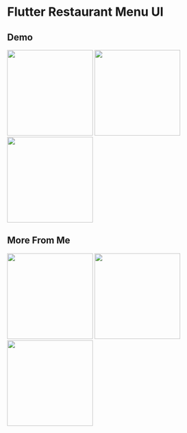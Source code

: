 # Flutter Restaurant Menu UI

## Demo
<img src="https://github.com/jeerayuthleeseesuwan/flutter-restaurant-menu-ui/blob/main/flutter-restaurant-menu-ui-gif.gif" width="200"/> <img src="https://github.com/jeerayuthleeseesuwan/flutter-restaurant-menu-ui/blob/main/flutter-restaurant-menu-ui-gif2.gif" width="200"/> <img src="https://user-images.githubusercontent.com/58215046/212097079-cf352e1b-914d-4ef2-a282-db1f7a6abbe8.gif" width="200"/>
## More From Me
<img src="https://user-images.githubusercontent.com/58215046/212096933-de80474f-d3e1-44b4-985e-096cdfbd8578.gif" width="200"/> <img src="https://user-images.githubusercontent.com/58215046/212097113-9df9b3f7-f639-4d12-826b-a8da1a79d64d.gif" width="200"/> <img src="https://user-images.githubusercontent.com/58215046/212097142-1653d43d-7581-4847-b5cc-7fa0031abd5b.gif" width="200"/>

